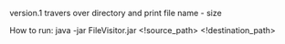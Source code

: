 version.1
travers over directory and print file name - size

How to run:
java -jar FileVisitor.jar <!source_path> <!destination_path>
